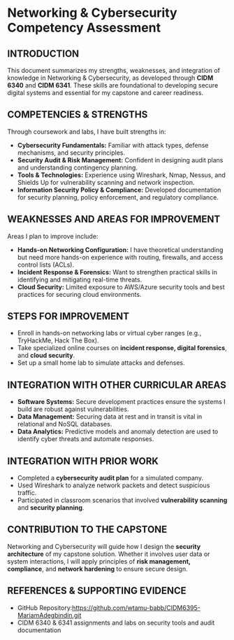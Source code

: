 # Networking & Cybersecurity Competency Assessment

## INTRODUCTION
This document summarizes my strengths, weaknesses, and integration of knowledge in Networking & Cybersecurity, as developed through **CIDM 6340** and **CIDM 6341**. These skills are foundational to developing secure digital systems and essential for my capstone and career readiness.

## COMPETENCIES & STRENGTHS
Through coursework and labs, I have built strengths in:

- **Cybersecurity Fundamentals:** Familiar with attack types, defense mechanisms, and security principles.
- **Security Audit & Risk Management:** Confident in designing audit plans and understanding contingency planning.
- **Tools & Technologies:** Experience using Wireshark, Nmap, Nessus, and Shields Up for vulnerability scanning and network inspection.
- **Information Security Policy & Compliance:** Developed documentation for security planning, policy enforcement, and regulatory compliance.

## WEAKNESSES AND AREAS FOR IMPROVEMENT
Areas I plan to improve include:

- **Hands-on Networking Configuration:** I have theoretical understanding but need more hands-on experience with routing, firewalls, and access control lists (ACLs).
- **Incident Response & Forensics:** Want to strengthen practical skills in identifying and mitigating real-time threats.
- **Cloud Security:** Limited exposure to AWS/Azure security tools and best practices for securing cloud environments.

## STEPS FOR IMPROVEMENT
- Enroll in hands-on networking labs or virtual cyber ranges (e.g., TryHackMe, Hack The Box).
- Take specialized online courses on **incident response, digital forensics**, and **cloud security**.
- Set up a small home lab to simulate attacks and defenses.

## INTEGRATION WITH OTHER CURRICULAR AREAS
- **Software Systems:** Secure development practices ensure the systems I build are robust against vulnerabilities.
- **Data Management:** Securing data at rest and in transit is vital in relational and NoSQL databases.
- **Data Analytics:** Predictive models and anomaly detection are used to identify cyber threats and automate responses.

## INTEGRATION WITH PRIOR WORK
- Completed a **cybersecurity audit plan** for a simulated company.
- Used Wireshark to analyze network packets and detect suspicious traffic.
- Participated in classroom scenarios that involved **vulnerability scanning** and **security planning**.

## CONTRIBUTION TO THE CAPSTONE
Networking and Cybersecurity will guide how I design the **security architecture** of my capstone solution. Whether it involves user data or system interactions, I will apply principles of **risk management, compliance**, and **network hardening** to ensure secure design.

## REFERENCES & SUPPORTING EVIDENCE
- GitHub Repository:https://github.com/wtamu-babb/CIDM6395-MariamAdegbindin.git
- CIDM 6340 & 6341 assignments and labs on security tools and audit documentation


